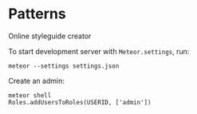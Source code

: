 # Patterns
Online styleguide creator

To start development server with `Meteor.settings`, run:

```
meteor --settings settings.json
```

Create an admin:

```
meteor shell
Roles.addUsersToRoles(USERID, ['admin'])
```
